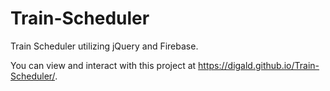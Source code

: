 # Train-Scheduler
Train Scheduler utilizing jQuery and Firebase.

You can view and interact with this project at https://digald.github.io/Train-Scheduler/.
